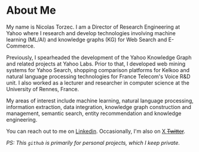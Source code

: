 # About Me

My name is Nicolas Torzec. I am a Director of Research Engineering at Yahoo where I research and develop technologies involving machine learning (ML/AI) and knowledge graphs (KG) for Web Search and E-Commerce.

Previously, I spearheaded the development of the Yahoo Knowledge Graph and related projects at Yahoo Labs. Prior to that, I developed web mining systems for Yahoo Search, shopping comparison platforms for Kelkoo and natural language processing technologies for France Telecom's Voice R&D unit. I also worked as a lecturer and researcher in computer science at the University of Rennes, France.

My areas of interest include machine learning, natural language processing, information extraction, data integration, knowledge graph construction and management, semantic search, entity recommendation and knowledge engineering.

You can reach out to me on [Linkedin](https://www.linkedin.com/in/nicolastorzec/). Occasionally, I'm also on [X ~~Twitter~~](https://x.com/nicolastorzec). 

*PS: This `github` is primarily for personal projects, which I keep private.*

